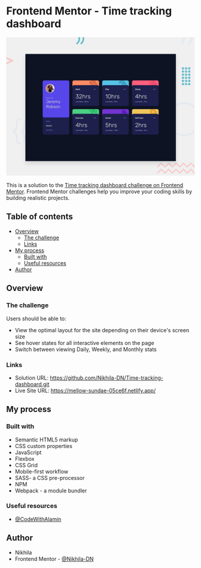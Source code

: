 # Frontend Mentor - Time tracking dashboard

![Design preview for the Time tracking dashboard coding challenge](./design/desktop-preview.jpg)

This is a solution to the [Time tracking dashboard challenge on Frontend Mentor](https://www.frontendmentor.io/challenges/time-tracking-dashboard-UIQ7167Jw). Frontend Mentor challenges help you improve your coding skills by building realistic projects. 

## Table of contents

- [Overview](#overview)
  - [The challenge](#the-challenge)
  - [Links](#links)
- [My process](#my-process)
  - [Built with](#built-with)
  - [Useful resources](#useful-resources)
- [Author](#author)


## Overview

### The challenge

Users should be able to:

- View the optimal layout for the site depending on their device's screen size
- See hover states for all interactive elements on the page
- Switch between viewing Daily, Weekly, and Monthly stats

### Links

- Solution URL: https://github.com/Nikhila-DN/Time-tracking-dashboard.git
- Live Site URL: https://mellow-sundae-05ce6f.netlify.app/

## My process

### Built with

- Semantic HTML5 markup
- CSS custom properties
- JavaScript
- Flexbox
- CSS Grid
- Mobile-first workflow
- SASS- a CSS pre-processor
- NPM
- Webpack - a module bundler


### Useful resources

- [@CodeWithAlamin](https://youtu.be/4NmP-O828xA?si=-40gvXDo1gn2IEaQ)

## Author

- Nikhila
- Frontend Mentor - [@Nikhila-DN]([https://www.frontendmentor.io/profile/Nikhila-DN])

